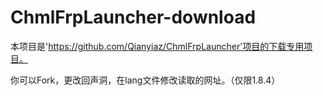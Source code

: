 # ChmlFrpLauncher-download
本项目是'https://github.com/Qianyiaz/ChmlFrpLauncher'项目的下载专用项目。

你可以Fork，更改回声洞，在lang文件修改读取的网址。（仅限1.8.4）
